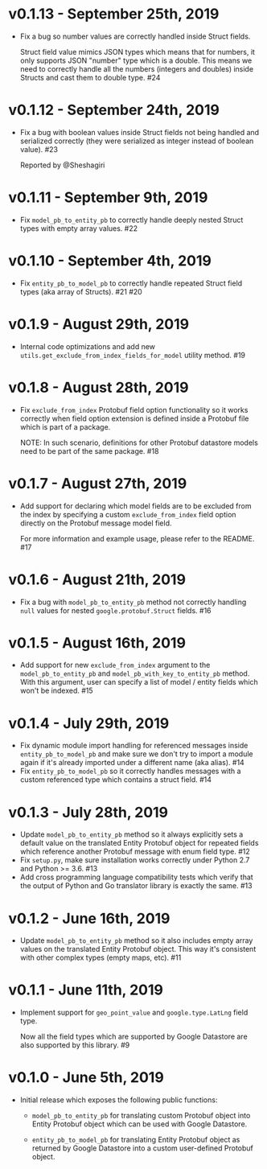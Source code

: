 # v0.1.13 - September 25th, 2019

* Fix a bug so number values are correctly handled inside Struct fields.

  Struct field value mimics JSON types which means that for numbers, it
  only supports JSON "number" type which is a double. This means we need
  to correctly handle all the numbers (integers and doubles) inside
  Structs and cast them to double type. #24

# v0.1.12 - September 24th, 2019

* Fix a bug with boolean values inside Struct fields not being handled and
  serialized correctly (they were serialized as integer instead of boolean
  value). #23

  Reported by @Sheshagiri

# v0.1.11 - September 9th, 2019

* Fix ``model_pb_to_entity_pb`` to correctly handle deeply nested Struct types
  with empty array values. #22

# v0.1.10 - September 4th, 2019

* Fix ``entity_pb_to_model_pb`` to correctly handle repeated Struct field types
  (aka array of Structs). #21 #20

# v0.1.9 - August 29th, 2019

- Internal code optimizations and add new
  ``utils.get_exclude_from_index_fields_for_model`` utility method. #19

# v0.1.8 - August 28th, 2019

- Fix ``exclude_from_index`` Protobuf field option functionality so it works
  correctly when field option extension is defined inside a Protobuf file which
  is part of a package.

  NOTE: In such scenario, definitions for other Protobuf datastore models need
  to be part of the same package. #18

# v0.1.7 - August 27th, 2019

- Add support for declaring which model fields are to be excluded from the
  index by specifying a custom ``exclude_from_index`` field option directly
  on the Protobuf message model field.

  For more information and example usage, please refer to the README. #17

# v0.1.6 - August 21th, 2019

- Fix a bug with ``model_pb_to_entity_pb`` method not correctly handling
  ``null`` values for nested ``google.protobuf.Struct`` fields. #16

# v0.1.5 - August 16th, 2019

- Add support for new ``exclude_from_index`` argument to the
  ``model_pb_to_entity_pb`` and ``model_pb_with_key_to_entity_pb`` method.
  With this argument, user can specify a list of model / entity fields which
  won't be indexed. #15

# v0.1.4 - July 29th, 2019

- Fix dynamic module import handling for referenced messages inside
  ``entity_pb_to_model_pb`` and make sure we don't try to import a
  module again if it's already imported under a different name (aka alias). #14
- Fix ``entity_pb_to_model_pb`` so it correctly handles messages with a custom
  referenced type which contains a struct field. #14

# v0.1.3 - July 28th, 2019

- Update ``model_pb_to_entity_pb`` method so it always explicitly sets a
  default value on the translated Entity Protobuf object for repeated fields
  which reference another Protobuf message with enum field type. #12
- Fix ``setup.py``, make sure installation works correctly under Python 2.7
  and Python >= 3.6. #13
- Add cross programming language compatibility tests which verify that the
  output of Python and Go translator library is exactly the same. #13

# v0.1.2 - June 16th, 2019

- Update ``model_pb_to_entity_pb`` method so it also includes empty array
  values on the translated Entity Protobuf object. This way it's consistent
  with other complex types (empty maps, etc). #11

# v0.1.1 - June 11th, 2019

- Implement support for ``geo_point_value`` and ``google.type.LatLng`` field
  type.

  Now all the field types which are supported by Google Datastore are also
  supported by this library. #9

# v0.1.0 - June 5th, 2019

- Initial release which exposes the following public functions:

  - ``model_pb_to_entity_pb`` for translating custom Protobuf object into Entity
    Protobuf object which can be used with Google Datastore.

  - ``entity_pb_to_model_pb`` for translating Entity Protobuf object as returned
    by Google Datastore into a custom user-defined Protobuf object.
